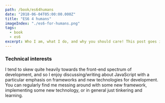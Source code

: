 ```yaml
---
path: /book/es64humans
date: "2018-06-04T05:00:00.000Z"
title: "ES6 4 humans"
imageIndex: "./es6-for-humans.png"
tags:
  - book
  - es6
excerpt: Who I am, what I do, and why you should care! This post goes into some detail about my general philosophy around blogging, what I hope to accomplish with this blog, and various other details…
---
```


### Technical interests

I tend to skew quite heavily towards the front-end spectrum of development, and so I enjoy discussing/writing about JavaScript with a particular emphasis on frameworks and new technologies for development. You can regularly find me messing around with some new framework, implementing some new technology, or in general just tinkering and learning.